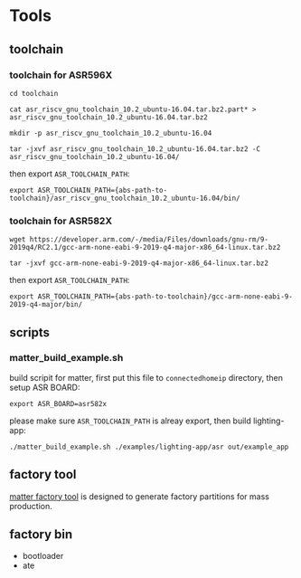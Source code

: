 # Tools

## toolchain

### toolchain for ASR596X
```
cd toolchain
```
```
cat asr_riscv_gnu_toolchain_10.2_ubuntu-16.04.tar.bz2.part* > asr_riscv_gnu_toolchain_10.2_ubuntu-16.04.tar.bz2
```
```
mkdir -p asr_riscv_gnu_toolchain_10.2_ubuntu-16.04
```
```
tar -jxvf asr_riscv_gnu_toolchain_10.2_ubuntu-16.04.tar.bz2 -C asr_riscv_gnu_toolchain_10.2_ubuntu-16.04/
```
then export `ASR_TOOLCHAIN_PATH`:
```
export ASR_TOOLCHAIN_PATH={abs-path-to-toolchain}/asr_riscv_gnu_toolchain_10.2_ubuntu-16.04/bin/
```

### toolchain for ASR582X
```
wget https://developer.arm.com/-/media/Files/downloads/gnu-rm/9-2019q4/RC2.1/gcc-arm-none-eabi-9-2019-q4-major-x86_64-linux.tar.bz2
```
```
tar -jxvf gcc-arm-none-eabi-9-2019-q4-major-x86_64-linux.tar.bz2
```
then export `ASR_TOOLCHAIN_PATH`:
```
export ASR_TOOLCHAIN_PATH={abs-path-to-toolchain}/gcc-arm-none-eabi-9-2019-q4-major/bin/
```

## scripts

### matter_build_example.sh
build scripit for matter, first put this file to `connectedhomeip` directory, then setup ASR BOARD:
```
export ASR_BOARD=asr582x
```
please make sure `ASR_TOOLCHAIN_PATH` is alreay export, then build lighting-app:
```
./matter_build_example.sh ./examples/lighting-app/asr out/example_app
```

## factory tool

[matter factory tool](factory_tool/README.md) is designed to generate factory partitions for mass production.

## factory bin

 - bootloader
 - ate
